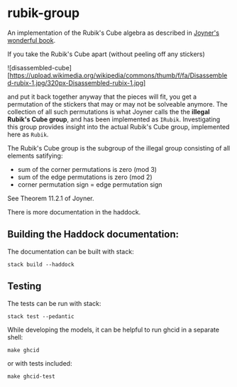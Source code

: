 # rubik-group

An implementation of the Rubik's Cube algebra as described in
[Joyner's wonderful book](https://www.maa.org/press/maa-reviews/adventures-in-group-theory).

If you take the Rubik's Cube apart (without peeling off any stickers)

![disassembled-cube][https://upload.wikimedia.org/wikipedia/commons/thumb/f/fa/Disassembled-rubix-1.jpg/320px-Disassembled-rubix-1.jpg]

and put it back together anyway that the pieces will fit,
you get a permutation of the stickers that may or may not be solveable anymore.
The collection of all such permutations is what Joyner calls the the
__illegal Rubik's Cube group__, and has been implemented as `IRubik`.
Investigating this group provides insight into the actual Rubik's Cube group,
implemented here as `Rubik`.

The Rubik's Cube group is the subgroup of the illegal group consisting of all elements satifying:

* sum of the corner permutations is zero (mod 3)
* sum of the edge permutations is zero (mod 2)
* corner permutation sign = edge permutation sign

See Theorem 11.2.1 of Joyner.

There is more documentation in the haddock.

## Building the Haddock documentation:

The documentation can be built with stack:

```shell
stack build --haddock
```

## Testing

The tests can be run with stack:

```shell
stack test --pedantic
```

While developing the models, it can be helpful to run ghcid in a separate shell:

```shell
make ghcid
```

or with tests included:

```shell
make ghcid-test
```
